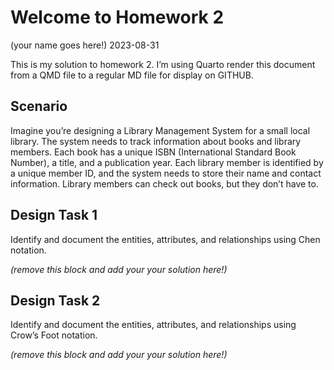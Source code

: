 # Welcome to Homework 2
(your name goes here!)
2023-08-31

This is my solution to homework 2. I’m using Quarto render this document
from a QMD file to a regular MD file for display on GITHUB.

## Scenario

Imagine you’re designing a Library Management System for a small local
library. The system needs to track information about books and library
members. Each book has a unique ISBN (International Standard Book
Number), a title, and a publication year. Each library member is
identified by a unique member ID, and the system needs to store their
name and contact information. Library members can check out books, but
they don’t have to.

## Design Task 1

Identify and document the entities, attributes, and relationships using
Chen notation.

*(remove this block and add your your solution here!)*

## Design Task 2

Identify and document the entities, attributes, and relationships using
Crow’s Foot notation.

*(remove this block and add your your solution here!)*
